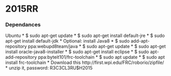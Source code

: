 2015RR
======
<h3>
Dependances
</h3>
Ubuntu
* $ sudo apt-get update
* $ sudo apt-get install default-jre
* $ sudo apt-get install default-jdk
* Optional: install Java8
  * $ sudo add-apt-repository ppa:webupd8team/java
  * $ sudo apt-get update
  * $ sudo apt-get install oracle-java8-installer
* $ sudo apt-get install eclipse
* $ sudo apt-add-repository ppa:byteit101/frc-toolchain 
* $ sudo apt update 
* $ sudo apt install frc-toolchain
* Download this http://first.wpi.edu/FRC/roborio/zipfile/
* unzip it, password: R3C3CL3RU$H2015
